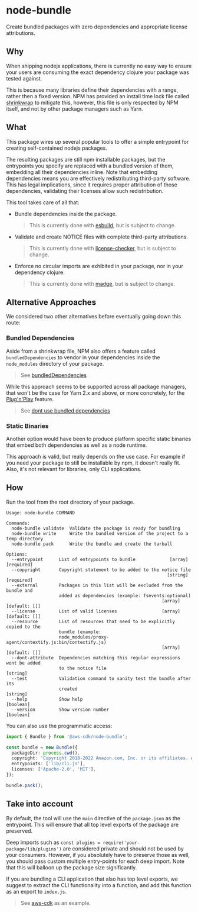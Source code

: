 # node-bundle

Create bundled packages with zero dependencies and appropriate license attributions.

## Why

When shipping nodejs applications, there is currently no easy way to ensure your users are
consuming the exact dependency clojure your package was tested against.

This is because many libraries define their dependencies with a range, rather then a fixed version.
NPM has provided an install time lock file called [shrinkwrap](https://docs.npmjs.com/cli/v8/commands/npm-shrinkwrap)
to mitigate this, however, this file is only respected by NPM itself, and not by other package managers such as Yarn.

## What

This package wires up several popular tools to offer a simple entrypoint for
creating self-contained nodejs packages.

The resulting packages are still npm installable packages, but the entrypoints you specify are
replaced with a bundled version of them, embedding all their dependencies inline.
Note that embedding dependencies means you are effectively redistributing third-party software.
This has legal implications, since it requires proper attribution
of those dependencies, validating their licenses allow such redistribution.

This tool takes care of all that:

- Bundle dependencies inside the package.

  > This is currently done with [esbuild](), but is subject to change.

- Validate and create NOTICE files with complete third-party attributions.

  > This is currently done with [license-checker](https://www.npmjs.com/package/license-checker), but is subject to change.

- Enforce no circular imports are exhibited in your package, nor in your dependency clojure.

  > This is currently done with [madge](https://www.npmjs.com/package/madge), but is subject to change.

## Alternative Approaches

We considered two other alternatives before eventually going down this route:

### Bundled Dependencies

Aside from a shrinkwrap file, NPM also offers a feature called `bundledDependencies`
to vendor in your dependencies inside the `node_modules` directory of your package.

> See [bundledDependencies](https://docs.npmjs.com/cli/v8/configuring-npm/package-json#bundleddependencies)

While this approach seems to be supported across all package managers, that won't be
the case for Yarn 2.x and above, or more concretely,
for the [Plug'n'Play](https://yarnpkg.com/features/pnp) feature.

> See [dont use bundled dependencies](https://yarnpkg.com/getting-started/migration#dont-use-bundledependencies)

### Static Binaries

Another option would have been to produce platform specific static binaries that embed both
dependencies as well as a node runtime.

This approach is valid, but really depends on the use case. For example if you need your package
to still be installable by npm, it doesn't really fit. Also, it's not relevant for libraries,
only CLI applications.

## How

Run the tool from the root directory of your package.

```console
Usage: node-bundle COMMAND

Commands:
  node-bundle validate  Validate the package is ready for bundling
  node-bundle write     Write the bundled version of the project to a temp directory
  node-bundle pack      Write the bundle and create the tarball

Options:
  --entrypoint      List of entrypoints to bundle             [array] [required]
  --copyright       Copyright statement to be added to the notice file
                                                             [string] [required]
  --external        Packages in this list will be excluded from the bundle and
                    added as dependencies (example: fsevents:optional)
                                                           [array] [default: []]
  --license         List of valid licenses                 [array] [default: []]
  --resource        List of resources that need to be explicitly copied to the
                    bundle (example:
                    node_modules/proxy-agent/contextify.js:bin/contextify.js)
                                                           [array] [default: []]
  --dont-attribute  Dependencies matching this regular expressions wont be added
                    to the notice file                                  [string]
  --test            Validation command to sanity test the bundle after its
                    created                                             [string]
  --help            Show help                                          [boolean]
  --version         Show version number                                [boolean]

```

You can also use the programmatic access:

```ts
import { Bundle } from '@aws-cdk/node-bundle';

const bundle = new Bundle({
  packageDir: process.cwd(),
  copyright: 'Copyright 2018-2022 Amazon.com, Inc. or its affiliates. All Rights Reserved.',
  entrypoints: ['lib/cli.js'],
  licenses: ['Apache-2.0', 'MIT'],
});

bundle.pack();
```

## Take into account

By default, the tool will use the `main` directive of the `package.json` as
the entrypoint. This will ensure that all top level exports of the
package are preserved.

Deep imports such as `const plugins = require('your-package/lib/plugins')` are considered
private and should not be used by your consumers. However, if you absolutely have to
preserve those as well, you should pass custom multiple entry-points for each deep import.
Note that this will balloon up the package size significantly.

If you are bundling a CLI application that also has top level exports, we suggest to extract
the CLI functionality into a function, and add this function as an export to `index.js`.

> See [aws-cdk](https://github.com/aws/aws-cdk/blob/master/packages/aws-cdk/bin/cdk.ts) as an example.